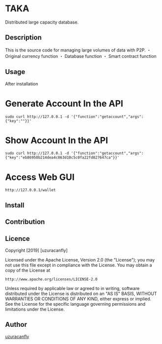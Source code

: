 TAKA
====

Distributed large capacity database.

## Description
This is the source code for managing large volumes of data with P2P.
・ Original currency function
・ Database function
・ Smart contract function

## Usage
After installation

# Generate Account In the API

    sudo curl http://127.0.0.1 -d '{"function":"getaccount","args":{"key":""}}'

# Show Account In the API

    sudo curl http://127.0.0.1 -d '{"function":"getaccount","args":{"key":"eb86950b214dea4c863d10c5c0fa22fd027647ca"}}'

# Access Web GUI

	http://127.0.0.1/wallet


## Install

## Contribution

## Licence

Copyright [2019] [uzuracanfly]

Licensed under the Apache License, Version 2.0 (the "License");
you may not use this file except in compliance with the License.
You may obtain a copy of the License at

    http://www.apache.org/licenses/LICENSE-2.0

Unless required by applicable law or agreed to in writing, software
distributed under the License is distributed on an "AS IS" BASIS,
WITHOUT WARRANTIES OR CONDITIONS OF ANY KIND, either express or implied.
See the License for the specific language governing permissions and
limitations under the License.

## Author

[uzuracanfly](https://github.com/uzuracanfly)